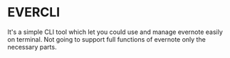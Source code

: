 # EVERCLI

It's a simple CLI tool which let you could use and manage evernote easily on terminal. Not going to support full functions of evernote only the necessary parts.
